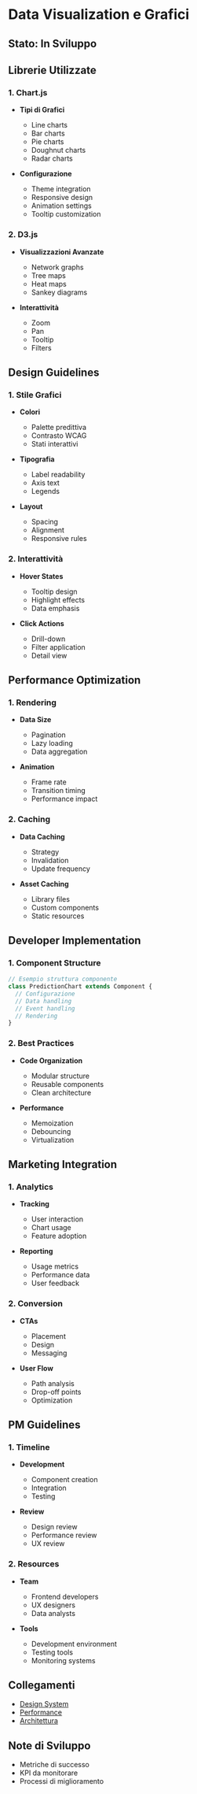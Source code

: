 # Data Visualization e Grafici

## Stato: In Sviluppo

## Librerie Utilizzate

### 1. Chart.js
- **Tipi di Grafici**
  - Line charts
  - Bar charts
  - Pie charts
  - Doughnut charts
  - Radar charts

- **Configurazione**
  - Theme integration
  - Responsive design
  - Animation settings
  - Tooltip customization

### 2. D3.js
- **Visualizzazioni Avanzate**
  - Network graphs
  - Tree maps
  - Heat maps
  - Sankey diagrams

- **Interattività**
  - Zoom
  - Pan
  - Tooltip
  - Filters

## Design Guidelines

### 1. Stile Grafici
- **Colori**
  - Palette predittiva
  - Contrasto WCAG
  - Stati interattivi

- **Tipografia**
  - Label readability
  - Axis text
  - Legends

- **Layout**
  - Spacing
  - Alignment
  - Responsive rules

### 2. Interattività
- **Hover States**
  - Tooltip design
  - Highlight effects
  - Data emphasis

- **Click Actions**
  - Drill-down
  - Filter application
  - Detail view

## Performance Optimization

### 1. Rendering
- **Data Size**
  - Pagination
  - Lazy loading
  - Data aggregation

- **Animation**
  - Frame rate
  - Transition timing
  - Performance impact

### 2. Caching
- **Data Caching**
  - Strategy
  - Invalidation
  - Update frequency

- **Asset Caching**
  - Library files
  - Custom components
  - Static resources

## Developer Implementation

### 1. Component Structure
```javascript
// Esempio struttura componente
class PredictionChart extends Component {
  // Configurazione
  // Data handling
  // Event handling
  // Rendering
}
```

### 2. Best Practices
- **Code Organization**
  - Modular structure
  - Reusable components
  - Clean architecture

- **Performance**
  - Memoization
  - Debouncing
  - Virtualization

## Marketing Integration

### 1. Analytics
- **Tracking**
  - User interaction
  - Chart usage
  - Feature adoption

- **Reporting**
  - Usage metrics
  - Performance data
  - User feedback

### 2. Conversion
- **CTAs**
  - Placement
  - Design
  - Messaging

- **User Flow**
  - Path analysis
  - Drop-off points
  - Optimization

## PM Guidelines

### 1. Timeline
- **Development**
  - Component creation
  - Integration
  - Testing

- **Review**
  - Design review
  - Performance review
  - UX review

### 2. Resources
- **Team**
  - Frontend developers
  - UX designers
  - Data analysts

- **Tools**
  - Development environment
  - Testing tools
  - Monitoring systems

## Collegamenti
- [Design System](design_ux.md)
- [Performance](../performance.md)
- [Architettura](../architettura.md)

## Note di Sviluppo
- Metriche di successo
- KPI da monitorare
- Processi di miglioramento 
